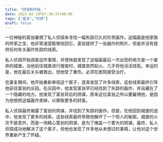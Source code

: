 ```yaml
---
title: "阴谋和怀疑。"
date: 2023-02-19T07:30:37+08:00
tags: ["富翁","侦探"]
draft: false
---
```


一位神秘的富翁雇佣了私人侦探来寻找一幅失踪已久的珍贵画作。这幅画是他家族的传家之宝，他非常渴望能够找回它。富翁提供了一张画作的照片，但是并没有提供任何有关画作失踪的线索。

私人侦探开始调查这件事情，并很快就发现了这幅画最后一次出现的地方是一个废弃的城堡。当他前往城堡进行搜查时，城堡突然起火，几乎将他活活烧死。幸运的是，他在最后关头被救出，但他受了重伤，必须在医院接受治疗。

在康复期间，他开始重新审视这个案子，逐渐发现了许多线索，这些线索最终引导他前往富翁的庄园。在庄园中，他发现富翁早已经找到了失踪的画作，并且藏在了一个隐藏的地方。他发现了富翁背后的阴谋，原来这位富翁之所以要雇佣他，是因为他想把这幅画作卖掉，以换取更多的财富。

私人侦探最终揭露了富翁的阴谋，并找到了失踪的画作。但是，在他回到城堡的途中，他发现了更多的线索，这些线索最终导致他解开了一个惊人的秘密。城堡的火灾不是意外，而是一场精心策划的阴谋，是为了掩盖一个更大的阴谋。最终，私人侦探成功地解决了这个案子，但他也发现了许多他从未想过的事情，让他对这个世界重新产生了怀疑。
